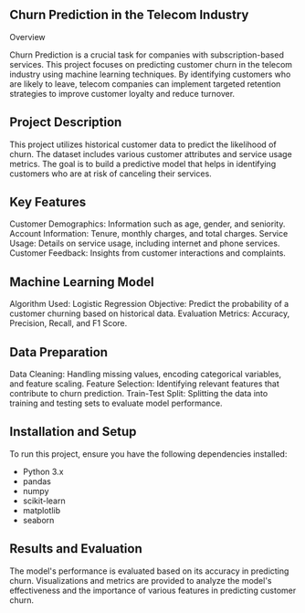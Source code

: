 ## Churn Prediction in the Telecom Industry
Overview

Churn Prediction is a crucial task for companies with subscription-based services. This project focuses on predicting customer churn in the telecom industry using machine learning techniques. By identifying customers who are likely to leave, telecom companies can implement targeted retention strategies to improve customer loyalty and reduce turnover.

## Project Description
This project utilizes historical customer data to predict the likelihood of churn. The dataset includes various customer attributes and service usage metrics. The goal is to build a predictive model that helps in identifying customers who are at risk of canceling their services.

## Key Features
Customer Demographics: Information such as age, gender, and seniority.
Account Information: Tenure, monthly charges, and total charges.
Service Usage: Details on service usage, including internet and phone services.
Customer Feedback: Insights from customer interactions and complaints.

## Machine Learning Model
Algorithm Used: Logistic Regression
Objective: Predict the probability of a customer churning based on historical data.
Evaluation Metrics: Accuracy, Precision, Recall, and F1 Score.

## Data Preparation
Data Cleaning: Handling missing values, encoding categorical variables, and feature scaling.
Feature Selection: Identifying relevant features that contribute to churn prediction.
Train-Test Split: Splitting the data into training and testing sets to evaluate model performance.

## Installation and Setup
To run this project, ensure you have the following dependencies installed:

* Python 3.x
* pandas
* numpy
* scikit-learn
* matplotlib
* seaborn

## Results and Evaluation
The model's performance is evaluated based on its accuracy in predicting churn. Visualizations and metrics are provided to analyze the model's effectiveness and the importance of various features in predicting customer churn.
